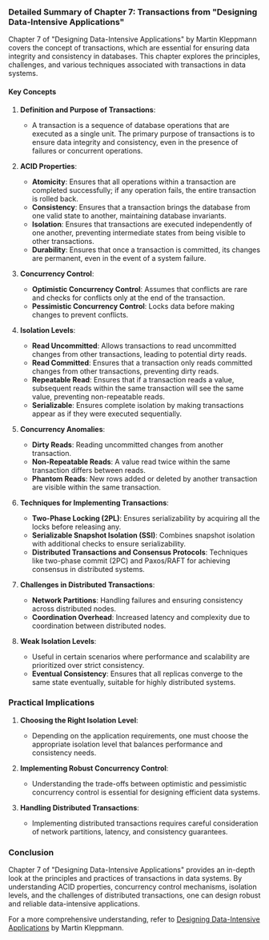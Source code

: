 ### Detailed Summary of Chapter 7: Transactions from "Designing Data-Intensive Applications"

Chapter 7 of "Designing Data-Intensive Applications" by Martin Kleppmann covers the concept of transactions, which are essential for ensuring data integrity and consistency in databases. This chapter explores the principles, challenges, and various techniques associated with transactions in data systems.

#### Key Concepts

1. **Definition and Purpose of Transactions**:
   - A transaction is a sequence of database operations that are executed as a single unit. The primary purpose of transactions is to ensure data integrity and consistency, even in the presence of failures or concurrent operations.

2. **ACID Properties**:
   - **Atomicity**: Ensures that all operations within a transaction are completed successfully; if any operation fails, the entire transaction is rolled back.
   - **Consistency**: Ensures that a transaction brings the database from one valid state to another, maintaining database invariants.
   - **Isolation**: Ensures that transactions are executed independently of one another, preventing intermediate states from being visible to other transactions.
   - **Durability**: Ensures that once a transaction is committed, its changes are permanent, even in the event of a system failure.

3. **Concurrency Control**:
   - **Optimistic Concurrency Control**: Assumes that conflicts are rare and checks for conflicts only at the end of the transaction.
   - **Pessimistic Concurrency Control**: Locks data before making changes to prevent conflicts.

4. **Isolation Levels**:
   - **Read Uncommitted**: Allows transactions to read uncommitted changes from other transactions, leading to potential dirty reads.
   - **Read Committed**: Ensures that a transaction only reads committed changes from other transactions, preventing dirty reads.
   - **Repeatable Read**: Ensures that if a transaction reads a value, subsequent reads within the same transaction will see the same value, preventing non-repeatable reads.
   - **Serializable**: Ensures complete isolation by making transactions appear as if they were executed sequentially.

5. **Concurrency Anomalies**:
   - **Dirty Reads**: Reading uncommitted changes from another transaction.
   - **Non-Repeatable Reads**: A value read twice within the same transaction differs between reads.
   - **Phantom Reads**: New rows added or deleted by another transaction are visible within the same transaction.

6. **Techniques for Implementing Transactions**:
   - **Two-Phase Locking (2PL)**: Ensures serializability by acquiring all the locks before releasing any.
   - **Serializable Snapshot Isolation (SSI)**: Combines snapshot isolation with additional checks to ensure serializability.
   - **Distributed Transactions and Consensus Protocols**: Techniques like two-phase commit (2PC) and Paxos/RAFT for achieving consensus in distributed systems.

7. **Challenges in Distributed Transactions**:
   - **Network Partitions**: Handling failures and ensuring consistency across distributed nodes.
   - **Coordination Overhead**: Increased latency and complexity due to coordination between distributed nodes.

8. **Weak Isolation Levels**:
   - Useful in certain scenarios where performance and scalability are prioritized over strict consistency.
   - **Eventual Consistency**: Ensures that all replicas converge to the same state eventually, suitable for highly distributed systems.

### Practical Implications

1. **Choosing the Right Isolation Level**:
   - Depending on the application requirements, one must choose the appropriate isolation level that balances performance and consistency needs.

2. **Implementing Robust Concurrency Control**:
   - Understanding the trade-offs between optimistic and pessimistic concurrency control is essential for designing efficient data systems.

3. **Handling Distributed Transactions**:
   - Implementing distributed transactions requires careful consideration of network partitions, latency, and consistency guarantees.

### Conclusion

Chapter 7 of "Designing Data-Intensive Applications" provides an in-depth look at the principles and practices of transactions in data systems. By understanding ACID properties, concurrency control mechanisms, isolation levels, and the challenges of distributed transactions, one can design robust and reliable data-intensive applications.

For a more comprehensive understanding, refer to [Designing Data-Intensive Applications](https://www.oreilly.com/library/view/designing-data-intensive-applications/9781491903063/) by Martin Kleppmann.